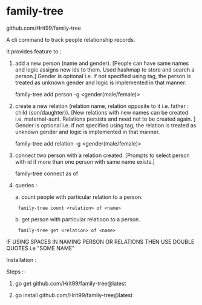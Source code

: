 # family-tree
github.com/Hrit99/family-tree

A cli command to track people relationship records.


It provides feature to : 

1. add a new person (name and gender). [People can have same names and logic assigns new ids to them. Used hashmap to store and search a person.] Gender is optional i.e. if not specified using tag, the person is treated as unknown gender and logic is implemented in that manner.

    family-tree add person <name> -g <gender(male/female)>


2. create a new relation (relation name, relation opposite to it i.e. father : child (son/daughter)). [New relations with new names can be created i.e. maternal-aunt. Relations persists and need not to be created again. ] Gender is optional i.e. if not specified using tag, the relation is treated as unknown gender and logic is implemented in that manner.

    family-tree add relation <relation> -g <gender(male/female)>


3. connect two person with a relation created. [Prompts to select person with id if more than one person with same name exists.]

    family-tree connect <name1> as <relation> of <name2>


4. queries :

    a. count people with particular relation to a person.

        family-tree count <relation> of <name>
        
    b. get person with particular relatioon to a person.

        family-tree get <relation> of <name>



IF USING SPACES IN NAMING PERSON OR RELATIONS THEN USE DOUBLE QUOTES i.e "SOME NAME"



Installation :

Steps :- 

 1. go get github.com/Hrit99/family-tree@latest

 2. go install github.com/Hrit99/family-tree@latest